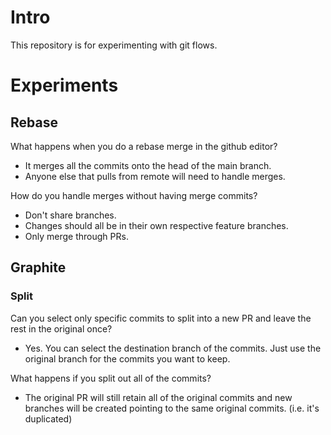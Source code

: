 # Intro
This repository is for experimenting with git flows.

# Experiments
## Rebase
What happens when you do a rebase merge in the github editor?

- It merges all the commits onto the head of the main branch.
- Anyone else that pulls from remote will need to handle merges.

How do you handle merges without having merge commits?
- Don't share branches.
- Changes should all be in their own respective feature branches.
- Only merge through PRs.

## Graphite

### Split
Can you select only specific commits to split into a new PR and leave the rest in the original once?
- Yes. You can select the destination branch of the commits. Just use the original branch for the commits you want to keep.

What happens if you split out all of the commits?
- The original PR will still retain all of the original commits and new branches will be created pointing to the same original commits. (i.e. it's duplicated)

